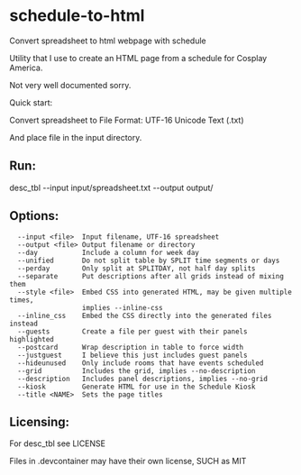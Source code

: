 # schedule-to-html
Convert spreadsheet to html webpage with schedule

Utility that I use to create an HTML page from a schedule for Cosplay America.

Not very well documented sorry.

Quick start:

Convert spreadsheet to File Format: UTF-16 Unicode Text (.txt)

And place file in the input directory.

## Run:

desc_tbl --input input/spreadsheet.txt --output output/

## Options:
```
  --input <file>  Input filename, UTF-16 spreadsheet
  --output <file> Output filename or directory
  --day           Include a column for week day
  --unified       Do not split table by SPLIT time segments or days
  --perday        Only split at SPLITDAY, not half day splits
  --separate      Put descriptions after all grids instead of mixing them
  --style <file>  Embed CSS into generated HTML, may be given multiple times,
                  implies --inline-css
  --inline_css    Embed the CSS directly into the generated files instead
  --guests        Create a file per guest with their panels highlighted
  --postcard      Wrap description in table to force width
  --justguest     I believe this just includes guest panels
  --hideunused    Only include rooms that have events scheduled
  --grid          Includes the grid, implies --no-description
  --description   Includes panel descriptions, implies --no-grid
  --kiosk         Generate HTML for use in the Schedule Kiosk
  --title <NAME>  Sets the page titles
```

## Licensing:

For desc_tbl see LICENSE

Files in .devcontainer may have their own license, SUCH as MIT
